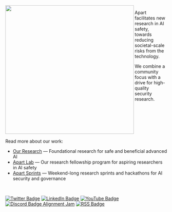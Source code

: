 <!--![Apart dark logo](https://uploads-ssl.webflow.com/6209a0a4ae74d4152a4ff87a/6597c1ec889f4216ae996775_logo_black.png#gh-light-mode-only)-->

<img align="left" src="https://uploads-ssl.webflow.com/6209a0a4ae74d4152a4ff87a/6597c1ebcf0fe0dcaea9c4b0_logo_white.png" width="400">

Apart facilitates new research in AI safety, towards reducing societal-scale risks from the technology.

We combine a community focus with a drive for high-quality security research.

<br clear="left"/>

Read more about our work:
* [Our Research](https://apartresearch.com/research) &mdash; Foundational research for safe and beneficial advanced AI
* [Apart Lab](https://apartresearch.com/lab) &mdash; Our research fellowship program for aspiring researchers in AI safety
* [Apart Sprints](https://apartresearch.com/sprints/overview) &mdash; Weekend-long research sprints and hackathons for AI security and governance

<br clear="left"/>

[![Twitter Badge](https://img.shields.io/badge/X-000000?style=for-the-badge&logo=x&logoColor=white)](https://twitter.com/apartresearch)
[![LinkedIn Badge](https://img.shields.io/badge/linkedin-%230077B5.svg?&style=for-the-badge&logo=linkedin&logoColor=white)](https://www.linkedin.com/company/apartresearch/)
[![YouTube Badge](https://img.shields.io/badge/YouTube-FF0000?style=for-the-badge&logo=youtube&logoColor=white)](https://www.youtube.com/@apartresearch)
[![Discord Badge Alignment Jam](https://img.shields.io/badge/Discord-5865F2?style=for-the-badge&logo=discord&logoColor=white)](https://discord.gg/dYUWDm7Ben)
[![RSS Badge](https://img.shields.io/badge/RSS-FFA500?style=for-the-badge&logo=rss&logoColor=white)](https://apartresearch.com/post/rss.xml)

[//]: # (how to use badges: https://github.com/alexandresanlim/Badges4-README.md-Profile)
